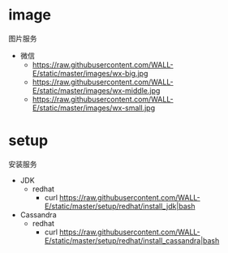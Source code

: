 # image
图片服务

* 微信
  * https://raw.githubusercontent.com/WALL-E/static/master/images/wx-big.jpg
  * https://raw.githubusercontent.com/WALL-E/static/master/images/wx-middle.jpg
  * https://raw.githubusercontent.com/WALL-E/static/master/images/wx-small.jpg

# setup
安装服务

* JDK
  * redhat
    * curl https://raw.githubusercontent.com/WALL-E/static/master/setup/redhat/install_jdk|bash
* Cassandra
  * redhat
    * curl https://raw.githubusercontent.com/WALL-E/static/master/setup/redhat/install_cassandra|bash
